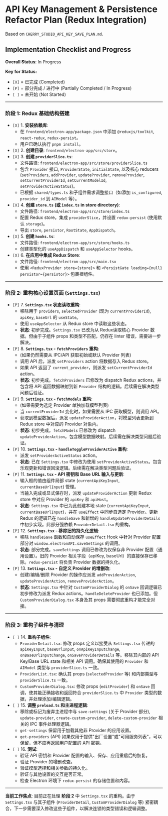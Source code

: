 # API Key Management & Persistence Refactor Plan (Redux Integration)

Based on `CHERRY_STUDIO_API_KEY_SAVE_PLAN.md`.

## Implementation Checklist and Progress

**Overall Status**: In Progress

**Key for Status:**
*   `[X]` = 已完成 (Completed)
*   `[P]` = 部分完成 / 进行中 (Partially Completed / In Progress)
*   `[ ]` = 未开始 (Not Started)

---

### 阶段 1: Redux 基础结构搭建

*   `[X]` 1. **安装依赖库**:
    *   在 `frontend/electron-app/package.json` 中添加 `@reduxjs/toolkit`, `react-redux`, `redux-persist`。
    *   用户已确认执行 `pnpm install`。
*   `[X]` 2. **创建目录**: `frontend/electron-app/src/store`。
*   `[X]` 3. **创建 `providerSlice.ts`**:
    *   文件路径: `frontend/electron-app/src/store/providerSlice.ts`
    *   包含 `Provider` 接口, `ProviderState`, `initialState`, 以及核心 reducers (`setProviders`, `addProvider`, `updateProvider`, `removeProvider`, `setCurrentProviderId`, `setCurrentModelId`, `setProviderActiveStatus`)。
    *   已根据 `shared/types.ts` 和子组件需求调整接口（如添加 `is_configured`, `provider_id` 到 `AIModel` 等）。
*   `[X]` 4. **创建 `store.ts` (或 `index.ts` in store directory)**:
    *   文件路径: `frontend/electron-app/src/store/index.ts`
    *   配置 Redux store，集成 `providerSlice`，并设置 `redux-persist` (使用默认 `storage`)。
    *   导出 `store`, `persistor`, `RootState`, `AppDispatch`。
*   `[X]` 5. **创建 `hooks.ts`**:
    *   文件路径: `frontend/electron-app/src/store/hooks.ts`
    *   创建类型化的 `useAppDispatch` 和 `useAppSelector` hooks。
*   `[X]` 6. **在应用中集成 Redux Store**:
    *   文件路径: `frontend/electron-app/src/main.tsx`
    *   使用 `<ReduxProvider store={store}>` 和 `<PersistGate loading={null} persistor={persistor}>` 包裹根组件。

---

### 阶段 2: 重构核心设置页面 (`Settings.tsx`)

*   `[P]` 7. **`Settings.tsx` 状态读取重构**:
    *   移除用于 `providers`, `selectedProvider` (现为 `currentProviderId`), `apiKey`, `baseUrl` 的 `useState`。
    *   使用 `useAppSelector` 从 Redux store 中读取这些状态。
    *   **状态**: 初步完成。`Settings.tsx` 已改为从 Redux读取核心 Provider 数据。但由于子组件 props 和类型不匹配，仍存在 linter 错误，需要进一步解决。
*   `[P]` 8. **`Settings.tsx` - `fetchProviders` 重构**:
    *   (如果仍然需要从 IPC/API 获取初始或默认 Provider 列表)
    *   调用 API 后，派发 `setProviders` action 将数据存入 Redux store。
    *   如果 API 返回了 `current_provider`，则派发 `setCurrentProviderId` action。
    *   **状态**: 初步完成。`fetchProviders` 已修改为 dispatch Redux actions，并包含将 API 返回数据映射到新 `Provider` 结构的逻辑。后续需在解决类型问题后验证。
*   `[P]` 9. **`Settings.tsx` - `fetchModels` 重构**:
    *   (如果需要为选定 Provider 单独加载模型列表)
    *   当 `currentProviderId` 变化时，如果需要从 IPC 获取模型，则调用 API。
    *   获取到模型数据后，派发 `updateProviderAction`，将模型列表更新到 Redux store 中对应的 Provider 对象内。
    *   **状态**: 初步完成。`fetchModels` 已修改为 dispatch `updateProviderAction`，包含模型数据映射。后续需在解决类型问题后验证。
*   `[P]` 10. **`Settings.tsx` - `handleToggleProviderActive` 重构**:
    *   派发 `setProviderActiveStatus` action。
    *   **状态**: 已在 `Settings.tsx` 中修改为使用 `setProviderActiveStatus`。包含乐观更新和错误回滚逻辑。后续需在解决类型问题后验证。
*   `[P]` 11. **`Settings.tsx` - API 密钥和 Base URL 输入与更新**:
    *   输入框的值由组件局部 state (`currentApiKeyInput`, `currentBaseUrlInput`) 管理。
    *   当输入完成或显式保存时，派发 `updateProviderAction` 更新 Redux store 中对应 Provider 的 `apiKey` 和 `apiHost`。
    *   **状态**: `Settings.tsx` 中已为此创建本地 state (`currentApiKeyInput`, `currentBaseUrlInput`)，并在 `useEffect` 中同步自选定 Provider。更新 Redux 的逻辑已在 `handleSave` 和新增的 `handleUpdateProviderDetails` 中初步实现。此部分强依赖 `ProviderDetail.tsx` 的重构。
*   `[P]` 12. **`Settings.tsx` - 移除旧的持久化逻辑**:
    *   移除 `handleSave` 函数和自动保存 `useEffect` Hook 中针对 Provider 配置部分对 `window.electronAPI.saveSettings` 的调用。
    *   **状态**: 部分完成。`saveSettings` 调用已修改为仅保存非 Provider 配置（通用设置）。旧的 Provider 相关字段（apiKey, baseUrl）的直接保存已移除。`redux-persist` 将负责 Provider 数据的持久化。
*   `[P]` 13. **`Settings.tsx` - 自定义 Provider 的增删改**:
    *   创建/编辑/删除 Provider 的操作应派发 `addProviderAction`, `updateProviderAction`, `removeProviderAction`。
    *   **状态**: `Settings.tsx` 中针对 `CustomProviderDialog` 的 `onSave` 回调逻辑已初步修改为派发 Redux actions。`handleDeleteProvider` 也已添加。但 `CustomProviderDialog.tsx` 本身及其 props 需要彻底重构才能完全对接。

---

### 阶段 3: 重构子组件与清理

*   `[ ]` 14. **重构子组件**:
    *   `ProviderDetail.tsx`: 修改 props 定义以接受从 `Settings.tsx` 传递的 `apiKeyInput`, `baseUrlInput`, `onApiKeyInputChange`, `onBaseUrlInputChange`, `onSaveProviderDetails` 等。移除其内部的 API Key/Base URL state 和相关 API 调用。确保其使用的 `Provider` 和 `AIModel` 类型与 `providerSlice.ts` 一致。
    *   `ProviderList.tsx`: 确认其 props (`selectedProvider` 等) 和内部类型与 `providerSlice.ts` 一致。
    *   `CustomProviderDialog.tsx`: 修改 props (`editProvider`) 和 `onSave` 回调，使其能正确接收和返回符合 `providerSlice.ts` 中 `Provider` 类型的数据，并处理添加/编辑逻辑。
*   `[ ]` 15. **调整 `preload.ts` 和主进程逻辑**:
    *   移除或标记为废弃主进程中与 `save-settings` (关于 Provider 部分), `update-provider`, `create-custom-provider`, `delete-custom-provider` 相关的 IPC 事件处理器逻辑。
    *   `get-settings` 保留用于加载其他非 Provider 的应用设置。
    *   `get-providers` (API) 如果仅用于提供"出厂设置"或"可用服务列表"，可以保留，但不应再返回用户配置的 API 密钥。
*   `[ ]` 16. **测试**:
    *   验证 API 密钥和 Provider 配置的输入、保存、应用重启后的恢复。
    *   验证 Provider 的增删改查。
    *   验证模型选择和相关参数的持久化。
    *   验证与其他设置的交互是否正常。
    *   检查 Electron 环境下 `redux-persist` 的存储位置和内容。

---
**当前工作焦点**:
目前正在处理 **阶段 2** 中 `Settings.tsx` 的重构。由于 `Settings.tsx` 与其子组件 (`ProviderDetail`, `CustomProviderDialog` 等) 紧密耦合，下一步需要深入修改这些子组件，以解决连锁的类型错误和逻辑调整。 